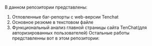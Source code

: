 В данном репозитории представлены:
1) Отловленные баг-репорты с web-версии Tenchat
2) Основное резюме в текстовом файле
3) Функциональный анализ главной страницы сайта TenChat(для авторизированных пользователей)
Остальные работы представленны вот в этом репозитории:
